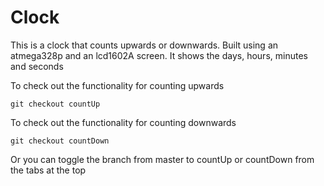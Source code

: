 # Clock

This is a clock that counts upwards or downwards. Built using an atmega328p and an lcd1602A screen. It shows the days, hours, minutes and seconds

To check out the functionality for counting upwards
```
git checkout countUp
```

To check out the functionality for counting downwards
```
git checkout countDown
```
Or you can toggle the branch from master to countUp or countDown from the tabs at the top